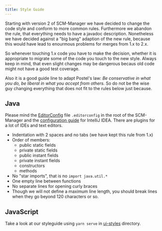 ```yaml
---
title: Style Guide
---
```


Starting with version 2 of SCM-Manager we have decided to change the code style and conform to more common rules. Furthermore we abandon the rule, that everything needs to have a javadoc description. Nonetheless we have decided against a "big bang" adaption of the new rule, because this would have lead to enourmous problems for merges from 1.x to 2.x.

So whenever touching 1.x code you have to make the decision, whether it is appropriate to migrate some of the code you touch to the new style. Always keep in mind, that even slight changes may be dangerous becaus old code might not have a good test coverage.

Also it is a good guide line to adapt Postel's law: *Be conservative in what you do, be liberal in what you accept from others.* So do not be the wise guy changing everything that does not fit to the rules below just because.

## Java

Please mind the [EditorConfig](https://editorconfig.org/) file `.editorconfig` in the root of the SCM-Manager and the [configuration guide](docs/en/intellij-idea-configuration.mdation.md) for IntelliJ IDEA. There are plugins for a lot of IDEs and text editors.

- Indentation with 2 spaces and no tabs (we have kept this rule from 1.x)
- Order of members:
  - public static fields
  - private static fields
  - public instant fields
  - private instant fields
  - constructors
  - methods
- No "star imports", that is no `import java.util.*`
- One empty line between functions
- No separate lines for opening curly braces
- Though we will not define a maximum line length, you should break lines when they go beyond 120 characters or so.

## JavaScript

Take a look at our styleguide using `yarn serve` in [ui-styles](scm-ui/ui-styles) directory.
